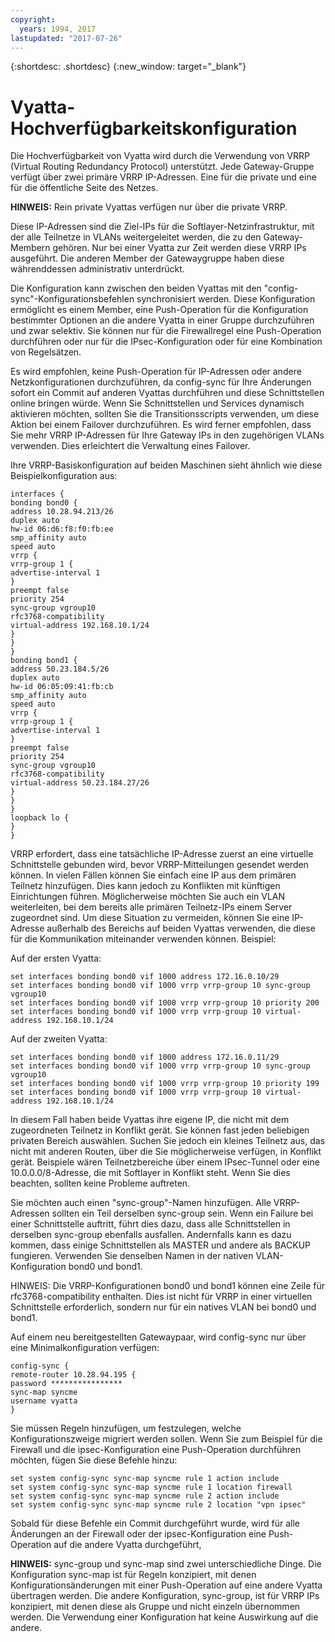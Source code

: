 ```yaml
---
copyright:
  years: 1994, 2017
lastupdated: "2017-07-26"
---
```


{:shortdesc: .shortdesc}
{:new_window: target="_blank"}

# Vyatta-Hochverfügbarkeitskonfiguration

Die Hochverfügbarkeit von Vyatta wird durch die Verwendung von VRRP (Virtual Routing Redundancy Protocol) unterstützt. Jede Gateway-Gruppe verfügt über zwei primäre VRRP IP-Adressen. Eine für die private und eine für die öffentliche Seite des Netzes. 

**HINWEIS:** Rein private Vyattas verfügen nur über die private VRRP. 

Diese IP-Adressen sind die Ziel-IPs für die Softlayer-Netzinfrastruktur, mit der alle Teilnetze in VLANs weitergeleitet werden, die zu den Gateway-Membern gehören. Nur bei einer Vyatta zur Zeit werden diese VRRP IPs ausgeführt. Die anderen Member der Gatewaygruppe haben diese währenddessen administrativ unterdrückt.

Die Konfiguration kann zwischen den beiden Vyattas mit den "config-sync"-Konfigurationsbefehlen synchronisiert werden. Diese Konfiguration ermöglicht es einem Member, eine Push-Operation für die Konfiguration bestimmter Optionen an die andere Vyatta in einer Gruppe durchzuführen und zwar selektiv. Sie können nur für die Firewallregel eine Push-Operation durchführen oder nur für die IPsec-Konfiguration oder für eine Kombination von Regelsätzen. 

Es wird empfohlen, keine Push-Operation für IP-Adressen oder andere Netzkonfigurationen durchzuführen, da config-sync für Ihre Änderungen sofort ein Commit auf anderen Vyattas durchführen und diese Schnittstellen online bringen würde. Wenn Sie Schnittstellen und Services dynamisch aktivieren möchten, sollten Sie die Transitionsscripts verwenden, um diese Aktion bei einem Failover durchzuführen. Es wird ferner empfohlen, dass Sie mehr VRRP IP-Adressen für Ihre Gateway IPs in den zugehörigen VLANs verwenden. Dies erleichtert die Verwaltung eines Failover.

Ihre VRRP-Basiskonfiguration auf beiden Maschinen sieht ähnlich wie diese Beispielkonfiguration aus:

    interfaces {
    bonding bond0 {
    address 10.28.94.213/26
    duplex auto
    hw-id 06:d6:f8:f0:fb:ee
    smp_affinity auto
    speed auto
    vrrp {
    vrrp-group 1 {
    advertise-interval 1
    }
    preempt false
    priority 254
    sync-group vgroup10
    rfc3768-compatibility
    virtual-address 192.168.10.1/24
    }
    }
    }
    bonding bond1 {
    address 50.23.184.5/26
    duplex auto
    hw-id 06:05:09:41:fb:cb
    smp_affinity auto
    speed auto
    vrrp {
    vrrp-group 1 {
    advertise-interval 1
    }
    preempt false
    priority 254
    sync-group vgroup10
    rfc3768-compatibility
    virtual-address 50.23.184.27/26
    }
    }
    }
    loopback lo {
    }
    }

VRRP erfordert, dass eine tatsächliche IP-Adresse zuerst an eine virtuelle Schnittstelle gebunden wird, bevor VRRP-Mitteilungen gesendet werden können. In vielen Fällen können Sie einfach eine IP aus dem primären Teilnetz hinzufügen. Dies kann jedoch zu Konflikten mit künftigen Einrichtungen führen. Möglicherweise möchten Sie auch ein VLAN weiterleiten, bei dem bereits alle primären Teilnetz-IPs einem Server zugeordnet sind. Um diese Situation zu vermeiden, können Sie eine IP-Adresse außerhalb des Bereichs auf beiden Vyattas verwenden, die diese für die Kommunikation miteinander verwenden können. Beispiel:

Auf der ersten Vyatta:

    set interfaces bonding bond0 vif 1000 address 172.16.0.10/29
    set interfaces bonding bond0 vif 1000 vrrp vrrp-group 10 sync-group vgroup10
    set interfaces bonding bond0 vif 1000 vrrp vrrp-group 10 priority 200
    set interfaces bonding bond0 vif 1000 vrrp vrrp-group 10 virtual-address 192.168.10.1/24

Auf der zweiten Vyatta:

    set interfaces bonding bond0 vif 1000 address 172.16.0.11/29
    set interfaces bonding bond0 vif 1000 vrrp vrrp-group 10 sync-group vgroup10
    set interfaces bonding bond0 vif 1000 vrrp vrrp-group 10 priority 199
    set interfaces bonding bond0 vif 1000 vrrp vrrp-group 10 virtual-address 192.168.10.1/24

In diesem Fall haben beide Vyattas ihre eigene IP, die nicht mit dem zugeordneten Teilnetz in Konflikt gerät. Sie können fast jeden beliebigen privaten Bereich auswählen. Suchen Sie jedoch ein kleines Teilnetz aus, das nicht mit anderen Routen, über die Sie möglicherweise verfügen, in Konflikt gerät. Beispiele wären Teilnetzbereiche über einem IPsec-Tunnel oder eine 10.0.0.0/8-Adresse, die mit Softlayer in Konflikt steht. Wenn Sie dies beachten, sollten keine Probleme auftreten.

Sie möchten auch einen "sync-group"-Namen hinzufügen. Alle VRRP-Adressen sollten ein Teil derselben sync-group sein. Wenn ein Failure bei einer Schnittstelle auftritt, führt dies dazu, dass alle Schnittstellen in derselben sync-group ebenfalls ausfallen. Andernfalls kann es dazu kommen, dass einige Schnittstellen als MASTER und andere als BACKUP fungieren. Verwenden Sie denselben Namen in der nativen VLAN-Konfiguration bond0 und bond1.

HINWEIS: Die VRRP-Konfigurationen bond0 und bond1 können eine Zeile für rfc3768-compatibility enthalten. Dies ist nicht für VRRP in einer virtuellen Schnittstelle erforderlich, sondern nur für ein natives VLAN bei bond0 und bond1.

Auf einem neu bereitgestellten Gatewaypaar, wird config-sync nur über eine Minimalkonfiguration verfügen:


    config-sync {
    remote-router 10.28.94.195 {
    password ****************
    sync-map syncme
    username vyatta
    }

Sie müssen Regeln hinzufügen, um festzulegen, welche Konfigurationszweige migriert werden sollen. Wenn Sie zum Beispiel für die Firewall und die ipsec-Konfiguration eine Push-Operation durchführen möchten, fügen Sie diese Befehle hinzu:


    set system config-sync sync-map syncme rule 1 action include
    set system config-sync sync-map syncme rule 1 location firewall
    set system config-sync sync-map syncme rule 2 action include
    set system config-sync sync-map syncme rule 2 location "vpn ipsec"

Sobald für diese Befehle ein Commit durchgeführt wurde, wird für alle Änderungen an der Firewall oder der ipsec-Konfiguration eine Push-Operation auf die andere Vyatta durchgeführt,

**HINWEIS:** sync-group und sync-map sind zwei unterschiedliche Dinge. Die Konfiguration sync-map ist für Regeln konzipiert, mit denen Konfigurationsänderungen mit einer Push-Operation auf eine andere Vyatta übertragen werden. Die andere Konfiguration, sync-group, ist für VRRP IPs konzipiert, mit denen diese als Gruppe und nicht einzeln übernommen werden. Die Verwendung einer Konfiguration hat keine Auswirkung auf die andere.
